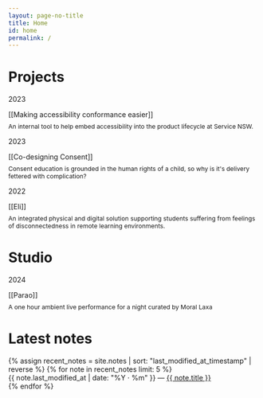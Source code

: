 ```yaml
---
layout: page-no-title
title: Home
id: home
permalink: /
---
```


<h1>Projects</h1>
<!-- <p>A collection of design, research, and work projects.</p> -->
<div class="bb">
  <flex class="align-baseline">
    <div style="min-width: 7em"><p>2023</p></div>
    <div>
      [[Making accessibility conformance easier]]
      <p style="margin-top: 0.5rem; font-size: 0.875em" class="muted">An internal tool to help embed accessibility into the product lifecycle at Service NSW.</p>
    </div>
    </flex>
</div>

<div class="bb">
  <flex class="align-baseline">
    <div style="min-width: 7em"><p>2023</p></div>
    <div>
      [[Co-designing Consent]]
      <p style="margin-top: 0.5rem; font-size: 0.875em" class="muted">Consent education is grounded in the human rights of a child, so why is it's delivery fettered with complication?</p>
    </div>
    </flex>
</div>

<div class="bb">
  <flex class="align-baseline">
  <div style="min-width: 7em"><p>2022</p></div>
    <div>
      [[Eli]]
      <p style="margin-top: 0.5rem; font-size: 0.875em" class="muted">An integrated physical and digital solution supporting students suffering from feelings of disconnectedness in remote learning environments.</p>
    </div>
    </flex>
</div>


<h1>Studio</h1>
<!-- <p>An amalgamation of music, photos, visuals and more.</p> -->
<div class="bb">
  <flex class="align-baseline">
    <div style="min-width: 7em"><p>2024</p></div>
    <div>
      [[Parao]]
      <p style="margin-top: 0.5rem; font-size: 0.875em" class="muted">A one hour ambient live performance for a night curated by Moral Laxa</p>
    </div>
    </flex>
</div>

<h1>Latest notes</h1>
<ul style="list-style-type: none; padding-left: 0em;">
  {% assign recent_notes = site.notes | sort: "last_modified_at_timestamp" | reverse %}
  {% for note in recent_notes limit: 5 %}
    <li>
      {{ note.last_modified_at | date: "%Y · %m" }} — <a class="internal-link" href="{{ site.baseurl }}{{ note.url }}">{{ note.title }}</a>
    </li>
  {% endfor %}
</ul>
